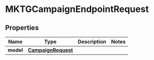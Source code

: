 
# MKTGCampaignEndpointRequest

## Properties
Name | Type | Description | Notes
------------ | ------------- | ------------- | -------------
**model** | [**CampaignRequest**](CampaignRequest.md) |  | 



